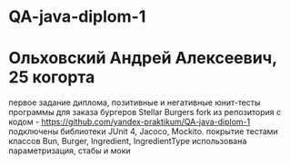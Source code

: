 # QA-java-diplom-1
# Ольховский Андрей Алексеевич, 25 когорта
первое задание диплома, позитивные и негативные юнит-тесты программы для заказа бургеров Stellar Burgers
fork из репозитория с кодом - https://github.com/yandex-praktikum/QA-java-diplom-1 подключены библиотеки JUnit 4, Jacoco, Mockito. покрытие тестами классов Bun, Burger, Ingredient, IngredientType использована параметризация, стабы и моки
